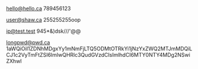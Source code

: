 hello@hello.ca
789456123

user@shaw.ca
255255255oop

ip@test.test
945*&)dsk///'@@

longpwd@pwd.ca
1aWQiOiI1ZDNhMDgxYy1mNmFjLTQ5ODMtOTRkYi1jNzYxZWQ2MTJmMDQiLCJ1c2VyTmFtZSI6ImlwQHRlc3QudGVzdCIsImlhdCI6MTY0NTY4MDg2NSwiZXhwI